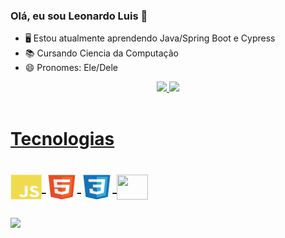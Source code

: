 ### Olá, eu sou Leonardo Luis 👋


- 🖥️ Estou atualmente aprendendo Java/Spring Boot e Cypress
- 📚 Cursando Ciencia da Computação
- 😄 Pronomes: Ele/Dele

<div align="center">
  <a href="https://github.com/LeonardoLuisAdelino">
  <img height="180em" src="https://github-readme-stats.vercel.app/api?username=LeonardoLuisAdelino&show_icons=true&theme=dark&include_all_commits=true&count_private=true"/>
  <img height="180em" src="https://github-readme-stats.vercel.app/api/top-langs/?username=LeonardoLuisAdelino&layout=compact&langs_count=7&theme=dark"/>
</div>
  <div style="display: inline_block"><br>
    <h1>Tecnologias<h1>
  <img align="center" alt="Rafa-Js" height="40" width="50" src="https://raw.githubusercontent.com/devicons/devicon/master/icons/javascript/javascript-plain.svg">
  <img align="center" alt="Rafa-HTML" height="40" width="50" src="https://raw.githubusercontent.com/devicons/devicon/master/icons/html5/html5-original.svg">
  <img align="center" alt="Rafa-CSS" height="40" width="50" src="https://raw.githubusercontent.com/devicons/devicon/master/icons/css3/css3-original.svg">
  <img align="center" height="40" width="50" src="https://cdn.jsdelivr.net/gh/devicons/devicon@latest/icons/java/java-plain-wordmark.svg" />
          
          
</div>
  
  ##
  
  <div> 
  <a href="https://www.linkedin.com/in/leonardo-luis-lopes-adelino-198737210/"target="_blank"><img src="https://img.shields.io/badge/-LinkedIn-%230077B5?style=for-the-badge&logo=linkedin&logoColor=white"target="_blank"></a> 
</div>
